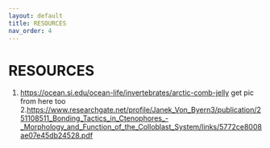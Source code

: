 ```yaml
---
layout: default
title: RESOURCES
nav_order: 4
---
```

# [](#header-1)RESOURCES
1. https://ocean.si.edu/ocean-life/invertebrates/arctic-comb-jelly get pic from here too 
2.https://www.researchgate.net/profile/Janek_Von_Byern3/publication/251108511_Bonding_Tactics_in_Ctenophores_-_Morphology_and_Function_of_the_Colloblast_System/links/5772ce8008ae07e45db24528.pdf
